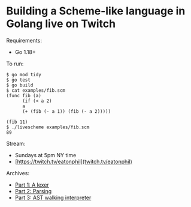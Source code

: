 # Building a Scheme-like language in Golang live on Twitch

Requirements:
* Go 1.18+

To run:

```shell
$ go mod tidy
$ go test
$ go build
$ cat examples/fib.scm
(func fib (a)
      (if (< a 2)
	  a
	  (+ (fib (- a 1)) (fib (- a 2)))))

(fib 11)
$ ./livescheme examples/fib.scm
89
```

Stream:
* Sundays at 5pm NY time
* [https://twitch.tv/eatonphil](twitch.tv/eatonphil)

Archives:
* [Part 1: A lexer](https://www.youtube.com/watch?v=lZNhZI-dN9k)
* [Part 2: Parsing](https://www.youtube.com/watch?v=5ttFEPQopXc)
* [Part 3: AST walking interpreter](https://www.youtube.com/watch?v=YwmGcverSHI)
